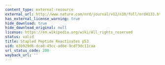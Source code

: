 ```yaml
---
content_type: external-resource
external_url: http://www.nature.com/nrd/journal/v12/n10/full/nrd4133.html
has_external_license_warning: true
hide_download: true
hide_download_original: null
license: https://en.wikipedia.org/wiki/All_rights_reserved
status: valid
title: Stapled Peptide Reactivates p53
uid: e3b929d6-dca8-45cc-ad6e-9cd73dc11caa
url_status_code: 200
wayback_url: ''
---
```

